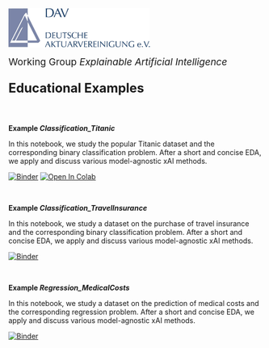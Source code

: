<img src="../logo.jpg" width="280px">

<br>
<p style="font-size:19px; text-align:left; margin-top: 15px; margin-bottom: 15px">Working Group <i>Explainable Artificial Intelligence</i></p>
<p style="font-size:25px; text-align:left; margin-bottom: 25px"><b>Educational Examples</b></p>
<br>

**Example *Classification_Titanic***

In this notebook, we study the popular Titanic dataset and the corresponding binary classification problem. After a short and concise EDA, we apply and discuss various model-agnostic xAI methods.

[![Binder](https://mybinder.org/badge_logo.svg)](https://mybinder.org/v2/gh/DAV-AG-XAI-TEST/JUPYTER-NOTEBOOKS/HEAD?urlpath=https%3A%2F%2Fgithub.com%2FDAV-AG-XAI-TEST%2FJUPYTER-NOTEBOOKS%2Fblob%2Fmain%2FEducational_Examples%2FClassification_ToyExample%2FToyExample.ipynb)
<a target="_blank" href="https://colab.research.google.com/github/DAV-AG-XAI-TEST/JUPYTER-NOTEBOOKS/blob/main/Educational_Examples/Classification_ToyExample/ToyExample.ipynb">
  <img src="https://colab.research.google.com/assets/colab-badge.svg" alt="Open In Colab"/>
</a>
<br>

<br>

**Example *Classification_TravelInsurance***

In this notebook, we study a dataset on the purchase of travel insurance and the corresponding binary classification problem. After a short and concise EDA, we apply and discuss various model-agnostic xAI methods.

[![Binder](https://mybinder.org/badge_logo.svg)](https://mybinder.org/v2/gh/simonhatzesberger/TEST_REPOSITORY/HEAD?labpath=ToyExample.ipynb)
<br>

<br>

**Example *Regression_MedicalCosts***

In this notebook, we study a dataset on the prediction of medical costs and the corresponding regression problem. After a short and concise EDA, we apply and discuss various model-agnostic xAI methods.

[![Binder](https://mybinder.org/badge_logo.svg)](https://mybinder.org/v2/gh/simonhatzesberger/TEST_REPOSITORY/HEAD?labpath=ToyExample.ipynb)

